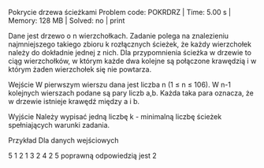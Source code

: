 Pokrycie drzewa ścieżkami
Problem code: POKRDRZ | Time: 5.00 s | Memory: 128 MB | Solved: no | print

Dane jest drzewo o n wierzchołkach. Zadanie polega na znalezieniu najmniejszego takiego zbioru k rozłącznych ścieżek, że każdy wierzchołek należy do dokładnie jednej z nich. Dla przypomnienia ścieżka w drzewie to ciąg wierzchołków, w którym każde dwa kolejne są połączone krawędzią i w którym żaden wierzchołek się nie powtarza.

Wejście
W pierwszym wierszu dana jest liczba n (1 ≤ n ≤ 106). W n-1 kolejnych wierszach podane są pary liczb a,b. Każda taka para oznacza, że w drzewie istnieje krawędź między a i b.

Wyjście
Należy wypisać jedną liczbę k - minimalną liczbę ścieżek spełniających warunki zadania.

Przykład
Dla danych wejściowych

5
1 2
1 3
2 4
2 5
poprawną odpowiedzią jest
2
